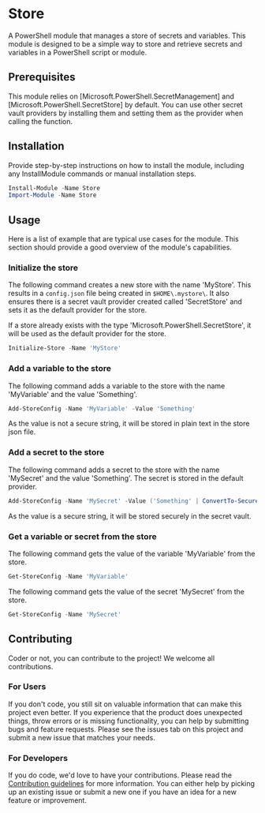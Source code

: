 # Store

A PowerShell module that manages a store of secrets and variables.
This module is designed to be a simple way to store and retrieve secrets and variables in a PowerShell script or module.

## Prerequisites

This module relies on [Microsoft.PowerShell.SecretManagement] and [Microsoft.PowerShell.SecretStore] by default. You can use other secret vault
providers by installing them and setting them as the provider when calling the function.

## Installation

Provide step-by-step instructions on how to install the module, including any InstallModule commands or manual installation steps.

```powershell
Install-Module -Name Store
Import-Module -Name Store
```

## Usage

Here is a list of example that are typical use cases for the module.
This section should provide a good overview of the module's capabilities.

### Initialize the store

The following command creates a new store with the name 'MyStore'. This results in a `config.json` file being created in `$HOME\.mystore\`.
It also ensures there is a secret vault provider created called 'SecretStore' and sets it as the default provider for the store.

If a store already exists with the type 'Microsoft.PowerShell.SecretStore', it will be used as the default provider for the store.

```powershell
Initialize-Store -Name 'MyStore'
```

### Add a variable to the store

The following command adds a variable to the store with the name 'MyVariable' and the value 'Something'.

```powershell
Add-StoreConfig -Name 'MyVariable' -Value 'Something'
```

As the value is not a secure string, it will be stored in plain text in the store json file.

### Add a secret to the store

The following command adds a secret to the store with the name 'MySecret' and the value 'Something'. The secret is stored in the default provider.

```powershell
Add-StoreConfig -Name 'MySecret' -Value ('Something' | ConvertTo-SecureString -AsPlainText -Force)
```

As the value is a secure string, it will be stored securely in the secret vault.

### Get a variable or secret from the store

The following command gets the value of the variable 'MyVariable' from the store.

```powershell
Get-StoreConfig -Name 'MyVariable'
```

The following command gets the value of the secret 'MySecret' from the store.

```powershell
Get-StoreConfig -Name 'MySecret'
```

## Contributing

Coder or not, you can contribute to the project! We welcome all contributions.

### For Users

If you don't code, you still sit on valuable information that can make this project even better. If you experience that the
product does unexpected things, throw errors or is missing functionality, you can help by submitting bugs and feature requests.
Please see the issues tab on this project and submit a new issue that matches your needs.

### For Developers

If you do code, we'd love to have your contributions. Please read the [Contribution guidelines](CONTRIBUTING.md) for more information.
You can either help by picking up an existing issue or submit a new one if you have an idea for a new feature or improvement.
